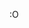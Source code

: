 <!--
<p align="center"><a href="https://mja.web.id"><img src="https://user-images.githubusercontent.com/51300528/227722035-2913583b-79ba-4a0d-a310-403e0975360f.png" width="500px" height="100%" alt="Banner" /></a></p>
-->

:O
